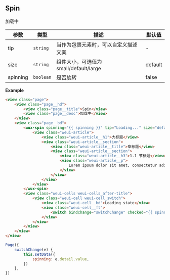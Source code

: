## Spin
加载中

| 参数 | 类型 | 描述 | 默认值 |
| --- | --- | --- | --- |
| tip | <code>string</code> | 当作为包裹元素时，可以自定义描述文案 | - |
| size | <code>string</code> | 组件大小，可选值为 small/default/large | default |
| spinning | <code>boolean</code> | 是否旋转 | false |

**Example**  
```html
<view class="page">
    <view class="page__hd">
        <view class="page__title">Spin</view>
        <view class="page__desc">加载中</view>
    </view>
    <view class="page__bd">
        <wux-spin spinning="{{ spinning }}" tip="Loading..." size="default">
            <view class="weui-article">
                <view class="weui-article__h1">大标题</view>
                <view class="weui-article__section">
                    <view class="weui-article__title">章标题</view>
                    <view class="weui-article__section">
                        <view class="weui-article__h3">1.1 节标题</view>
                        <view class="weui-article__p">
                            Lorem ipsum dolor sit amet, consectetur adipisicing elit, sed do eiusmod tempor incididunt ut labore et dolore magna aliqua. Ut enim ad minim veniam, quis nostrud exercitation ullamco laboris nisi ut aliquip ex ea commodo consequat.
                        </view>
                    </view>
                </view>
            </view>
        </wux-spin>
        <view class="weui-cells weui-cells_after-title">
            <view class="weui-cell weui-cell_switch">
                <view class="weui-cell__bd">Loading state</view>
                <view class="weui-cell__ft">
                    <switch bindchange="switchChange" checked="{{ spinning }}" />
                </view>
            </view>
        </view>
    </view>
</view>
```

```js
Page({
    switchChange(e) {
        this.setData({
            spinning: e.detail.value,
        })
    },
})
```